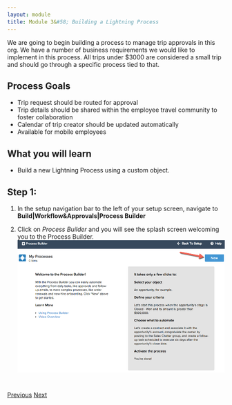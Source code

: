 ```yaml
---
layout: module
title: Module 3&#58; Building a Lightning Process
---
```


We are going to begin building a process to manage trip approvals in this org. We have a number of business  requirements we would like to implement in this process. All trips under $3000 are considered a small trip and should go through a specific process tied to that. 

## Process Goals
- Trip request should be routed for approval
- Trip details should be shared within the employee travel community to foster collaboration
- Calendar of trip creator should be updated automatically
- Available for mobile employees


## What you will learn
- Build a new Lightning Process using a custom object. 


## Step 1: 

1. In the setup navigation bar to the left of your setup screen, navigate to **Build|Workflow&Approvals|Process Builder**

2. Click on *Process Builder* and you will see the splash screen welcoming you to the Process Builder. 
  ![](images/process1.jpg)
    



<div class="row" style="margin-top:40px;">
<div class="col-sm-12">
<a href="setup-environment.html" class="btn btn-default"><i class="glyphicon glyphicon-chevron-left"></i> Previous</a>
<a href="create-lightning-application.html" class="btn btn-default pull-right">Next <i class="glyphicon glyphicon-chevron-right"></i></a>
</div>
</div>

